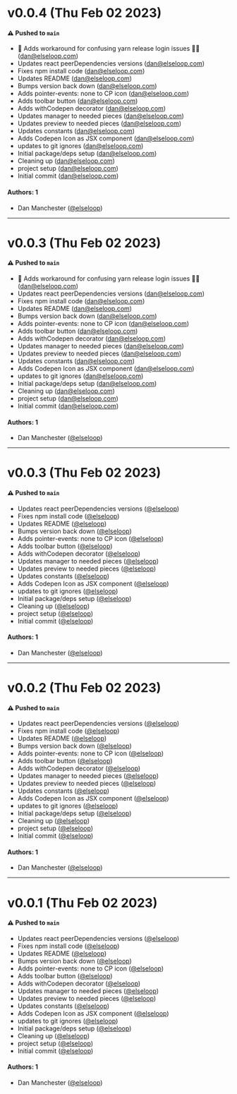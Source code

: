 # v0.0.4 (Thu Feb 02 2023)

#### ⚠️ Pushed to `main`

- 💩 Adds workaround for confusing yarn release login issues 🤷‍♂️ (dan@elseloop.com)
- Updates react peerDependencies versions (dan@elseloop.com)
- Fixes npm install code (dan@elseloop.com)
- Updates README (dan@elseloop.com)
- Bumps version back down (dan@elseloop.com)
- Adds pointer-events: none to CP icon (dan@elseloop.com)
- Adds toolbar button (dan@elseloop.com)
- Adds withCodepen decorator (dan@elseloop.com)
- Updates manager to needed pieces (dan@elseloop.com)
- Updates preview to needed pieces (dan@elseloop.com)
- Updates constants (dan@elseloop.com)
- Adds Codepen Icon as JSX component (dan@elseloop.com)
- updates to git ignores (dan@elseloop.com)
- Initial package/deps setup (dan@elseloop.com)
- Cleaning up (dan@elseloop.com)
- project setup (dan@elseloop.com)
- Initial commit (dan@elseloop.com)

#### Authors: 1

- Dan Manchester ([@elseloop](https://github.com/elseloop))

---

# v0.0.3 (Thu Feb 02 2023)

#### ⚠️ Pushed to `main`

- 💩 Adds workaround for confusing yarn release login issues 🤷‍♂️ (dan@elseloop.com)
- Updates react peerDependencies versions (dan@elseloop.com)
- Fixes npm install code (dan@elseloop.com)
- Updates README (dan@elseloop.com)
- Bumps version back down (dan@elseloop.com)
- Adds pointer-events: none to CP icon (dan@elseloop.com)
- Adds toolbar button (dan@elseloop.com)
- Adds withCodepen decorator (dan@elseloop.com)
- Updates manager to needed pieces (dan@elseloop.com)
- Updates preview to needed pieces (dan@elseloop.com)
- Updates constants (dan@elseloop.com)
- Adds Codepen Icon as JSX component (dan@elseloop.com)
- updates to git ignores (dan@elseloop.com)
- Initial package/deps setup (dan@elseloop.com)
- Cleaning up (dan@elseloop.com)
- project setup (dan@elseloop.com)
- Initial commit (dan@elseloop.com)

#### Authors: 1

- Dan Manchester ([@elseloop](https://github.com/elseloop))

---

# v0.0.3 (Thu Feb 02 2023)

#### ⚠️ Pushed to `main`

- Updates react peerDependencies versions ([@elseloop](https://github.com/elseloop))
- Fixes npm install code ([@elseloop](https://github.com/elseloop))
- Updates README ([@elseloop](https://github.com/elseloop))
- Bumps version back down ([@elseloop](https://github.com/elseloop))
- Adds pointer-events: none to CP icon ([@elseloop](https://github.com/elseloop))
- Adds toolbar button ([@elseloop](https://github.com/elseloop))
- Adds withCodepen decorator ([@elseloop](https://github.com/elseloop))
- Updates manager to needed pieces ([@elseloop](https://github.com/elseloop))
- Updates preview to needed pieces ([@elseloop](https://github.com/elseloop))
- Updates constants ([@elseloop](https://github.com/elseloop))
- Adds Codepen Icon as JSX component ([@elseloop](https://github.com/elseloop))
- updates to git ignores ([@elseloop](https://github.com/elseloop))
- Initial package/deps setup ([@elseloop](https://github.com/elseloop))
- Cleaning up ([@elseloop](https://github.com/elseloop))
- project setup ([@elseloop](https://github.com/elseloop))
- Initial commit ([@elseloop](https://github.com/elseloop))

#### Authors: 1

- Dan Manchester ([@elseloop](https://github.com/elseloop))

---

# v0.0.2 (Thu Feb 02 2023)

#### ⚠️ Pushed to `main`

- Updates react peerDependencies versions ([@elseloop](https://github.com/elseloop))
- Fixes npm install code ([@elseloop](https://github.com/elseloop))
- Updates README ([@elseloop](https://github.com/elseloop))
- Bumps version back down ([@elseloop](https://github.com/elseloop))
- Adds pointer-events: none to CP icon ([@elseloop](https://github.com/elseloop))
- Adds toolbar button ([@elseloop](https://github.com/elseloop))
- Adds withCodepen decorator ([@elseloop](https://github.com/elseloop))
- Updates manager to needed pieces ([@elseloop](https://github.com/elseloop))
- Updates preview to needed pieces ([@elseloop](https://github.com/elseloop))
- Updates constants ([@elseloop](https://github.com/elseloop))
- Adds Codepen Icon as JSX component ([@elseloop](https://github.com/elseloop))
- updates to git ignores ([@elseloop](https://github.com/elseloop))
- Initial package/deps setup ([@elseloop](https://github.com/elseloop))
- Cleaning up ([@elseloop](https://github.com/elseloop))
- project setup ([@elseloop](https://github.com/elseloop))
- Initial commit ([@elseloop](https://github.com/elseloop))

#### Authors: 1

- Dan Manchester ([@elseloop](https://github.com/elseloop))

---

# v0.0.1 (Thu Feb 02 2023)

#### ⚠️ Pushed to `main`

- Updates react peerDependencies versions ([@elseloop](https://github.com/elseloop))
- Fixes npm install code ([@elseloop](https://github.com/elseloop))
- Updates README ([@elseloop](https://github.com/elseloop))
- Bumps version back down ([@elseloop](https://github.com/elseloop))
- Adds pointer-events: none to CP icon ([@elseloop](https://github.com/elseloop))
- Adds toolbar button ([@elseloop](https://github.com/elseloop))
- Adds withCodepen decorator ([@elseloop](https://github.com/elseloop))
- Updates manager to needed pieces ([@elseloop](https://github.com/elseloop))
- Updates preview to needed pieces ([@elseloop](https://github.com/elseloop))
- Updates constants ([@elseloop](https://github.com/elseloop))
- Adds Codepen Icon as JSX component ([@elseloop](https://github.com/elseloop))
- updates to git ignores ([@elseloop](https://github.com/elseloop))
- Initial package/deps setup ([@elseloop](https://github.com/elseloop))
- Cleaning up ([@elseloop](https://github.com/elseloop))
- project setup ([@elseloop](https://github.com/elseloop))
- Initial commit ([@elseloop](https://github.com/elseloop))

#### Authors: 1

- Dan Manchester ([@elseloop](https://github.com/elseloop))
